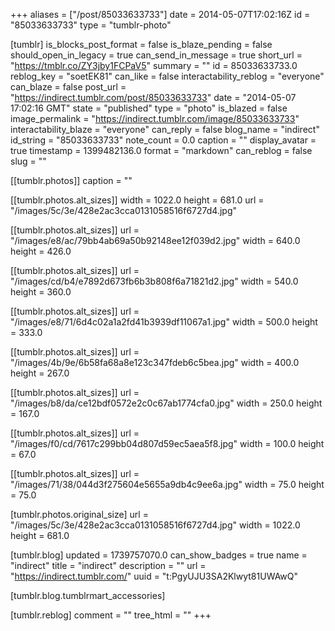 +++
aliases = ["/post/85033633733"]
date = 2014-05-07T17:02:16Z
id = "85033633733"
type = "tumblr-photo"

[tumblr]
is_blocks_post_format = false
is_blaze_pending = false
should_open_in_legacy = true
can_send_in_message = true
short_url = "https://tmblr.co/ZY3jby1FCPaV5"
summary = ""
id = 85033633733.0
reblog_key = "soetEK81"
can_like = false
interactability_reblog = "everyone"
can_blaze = false
post_url = "https://indirect.tumblr.com/post/85033633733"
date = "2014-05-07 17:02:16 GMT"
state = "published"
type = "photo"
is_blazed = false
image_permalink = "https://indirect.tumblr.com/image/85033633733"
interactability_blaze = "everyone"
can_reply = false
blog_name = "indirect"
id_string = "85033633733"
note_count = 0.0
caption = ""
display_avatar = true
timestamp = 1399482136.0
format = "markdown"
can_reblog = false
slug = ""

[[tumblr.photos]]
caption = ""

[[tumblr.photos.alt_sizes]]
width = 1022.0
height = 681.0
url = "/images/5c/3e/428e2ac3cca0131058516f6727d4.jpg"

[[tumblr.photos.alt_sizes]]
url = "/images/e8/ac/79bb4ab69a50b92148ee12f039d2.jpg"
width = 640.0
height = 426.0

[[tumblr.photos.alt_sizes]]
url = "/images/cd/b4/e7892d673fb6b3b808f6a71821d2.jpg"
width = 540.0
height = 360.0

[[tumblr.photos.alt_sizes]]
url = "/images/e8/71/6d4c02a1a2fd41b3939df11067a1.jpg"
width = 500.0
height = 333.0

[[tumblr.photos.alt_sizes]]
url = "/images/4b/9e/6b58fa68a8e123c347fdeb6c5bea.jpg"
width = 400.0
height = 267.0

[[tumblr.photos.alt_sizes]]
url = "/images/b8/da/ce12bdf0572e2c0c67ab1774cfa0.jpg"
width = 250.0
height = 167.0

[[tumblr.photos.alt_sizes]]
url = "/images/f0/cd/7617c299bb04d807d59ec5aea5f8.jpg"
width = 100.0
height = 67.0

[[tumblr.photos.alt_sizes]]
url = "/images/71/38/044d3f275604e5655a9db4c9ee6a.jpg"
width = 75.0
height = 75.0

[tumblr.photos.original_size]
url = "/images/5c/3e/428e2ac3cca0131058516f6727d4.jpg"
width = 1022.0
height = 681.0

[tumblr.blog]
updated = 1739757070.0
can_show_badges = true
name = "indirect"
title = "indirect"
description = ""
url = "https://indirect.tumblr.com/"
uuid = "t:PgyUJU3SA2Klwyt81UWAwQ"

[tumblr.blog.tumblrmart_accessories]

[tumblr.reblog]
comment = ""
tree_html = ""
+++
